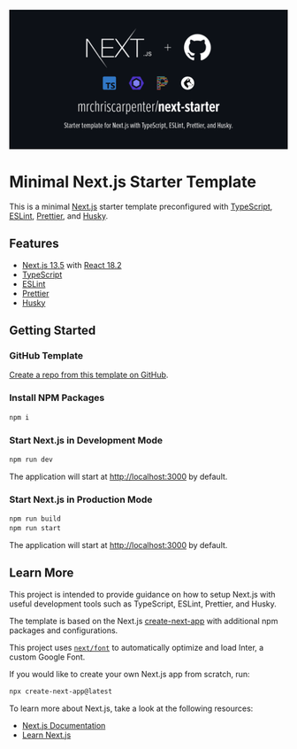 ![Next.js Starter Template Banner](/public/mrchriscarpenter-next-starter.png)

# Minimal Next.js Starter Template

This is a minimal [Next.js](https://nextjs.org) starter template preconfigured with [TypeScript](https://www.typescriptlang.org), [ESLint](https://eslint.org), [Prettier](https://prettier.io), and [Husky](https://typicode.github.io/husky/#/).

## Features

- [Next.js 13.5](https://nextjs.org/docs/getting-started) with [React 18.2](https://reactjs.org/docs/getting-started.html)
- [TypeScript](https://www.typescriptlang.org/docs)
- [ESLint](https://eslint.org/docs/latest/user-guide/getting-started)
- [Prettier](https://prettier.io/docs/en/index.html)
- [Husky](https://typicode.github.io/husky/#/)

## Getting Started

### GitHub Template

[Create a repo from this template on GitHub](https://github.com/mrchriscarpenter/next-starter/generate).

### Install NPM Packages

```bash
npm i
```

### Start Next.js in Development Mode

```bash
npm run dev
```

The application will start at [http://localhost:3000](http://localhost:3000) by default.

### Start Next.js in Production Mode

```bash
npm run build
npm run start
```

The application will start at [http://localhost:3000](http://localhost:3000) by default.

## Learn More

This project is intended to provide guidance on how to setup Next.js with useful development tools such as TypeScript, ESLint, Prettier, and Husky.

The template is based on the Next.js [create-next-app](https://nextjs.org/docs/getting-started#automatic-setup) with additional npm packages and configurations.

This project uses [`next/font`](https://nextjs.org/docs/basic-features/font-optimization) to automatically optimize and load Inter, a custom Google Font.

If you would like to create your own Next.js app from scratch, run:

```bash
npx create-next-app@latest
```

To learn more about Next.js, take a look at the following resources:

- [Next.js Documentation](https://nextjs.org/docs)
- [Learn Next.js](https://nextjs.org/learn)
